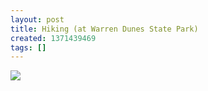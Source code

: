 ```yaml
---
layout: post
title: Hiking (at Warren Dunes State Park)
created: 1371439469
tags: []
---
```

![](http://25.media.tumblr.com/72041484bede3599b8d46d845ad23909/tumblr_moipgtr2gu1rsr8w3o1_500.jpg)


